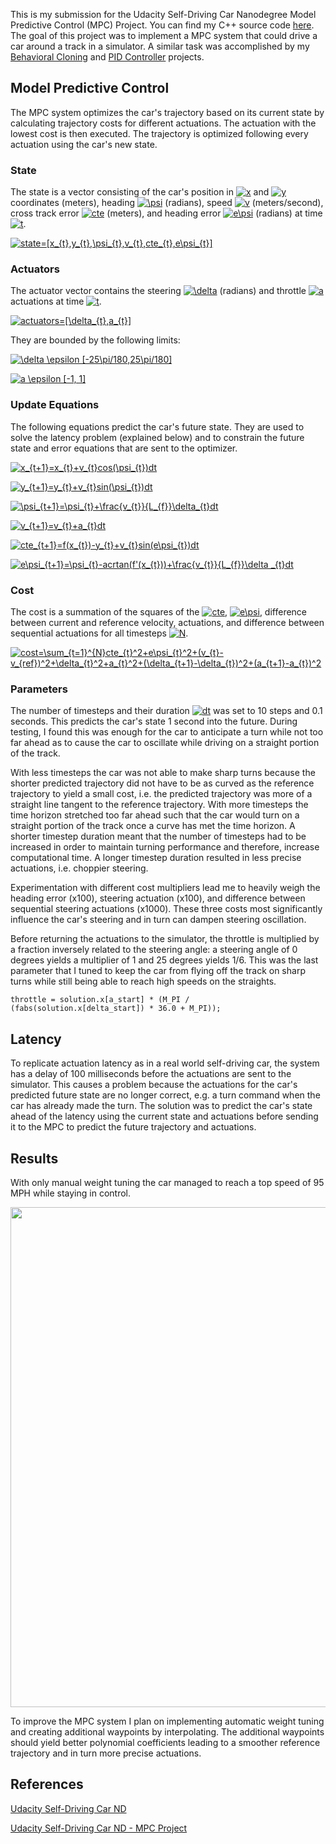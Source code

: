 This is my submission for the Udacity Self-Driving Car Nanodegree Model Predictive Control (MPC) Project. You can find my C++ source code [here](https://github.com/pszczesnowicz/SDCND-P10-MPC/tree/master/src). The goal of this project was to implement a MPC system that could drive a car around a track in a simulator. A similar task was accomplished by my [Behavioral Cloning](https://github.com/pszczesnowicz/SDCND-P3-BehavioralCloning) and [PID Controller](https://github.com/pszczesnowicz/SDCND-P9-PIDController) projects.

## Model Predictive Control

The MPC system optimizes the car's trajectory based on its current state by calculating trajectory costs for different actuations. The actuation with the lowest cost is then executed. The trajectory is optimized following every actuation using the car's new state.

### State

The state is a vector consisting of the car's position in <a href="https://www.codecogs.com/eqnedit.php?latex=x" target="_blank"><img src="https://latex.codecogs.com/gif.latex?x" title="x" /></a> and <a href="https://www.codecogs.com/eqnedit.php?latex=y" target="_blank"><img src="https://latex.codecogs.com/gif.latex?y" title="y" /></a> coordinates (meters), heading <a href="https://www.codecogs.com/eqnedit.php?latex=\psi" target="_blank"><img src="https://latex.codecogs.com/gif.latex?\psi" title="\psi" /></a> (radians), speed <a href="https://www.codecogs.com/eqnedit.php?latex=v" target="_blank"><img src="https://latex.codecogs.com/gif.latex?v" title="v" /></a> (meters/second), cross track error <a href="https://www.codecogs.com/eqnedit.php?latex=cte" target="_blank"><img src="https://latex.codecogs.com/gif.latex?cte" title="cte" /></a> (meters), and heading error <a href="https://www.codecogs.com/eqnedit.php?latex=e\psi" target="_blank"><img src="https://latex.codecogs.com/gif.latex?e\psi" title="e\psi" /></a> (radians) at time <a href="https://www.codecogs.com/eqnedit.php?latex=t" target="_blank"><img src="https://latex.codecogs.com/gif.latex?t" title="t" /></a>.

<a href="https://www.codecogs.com/eqnedit.php?latex=state=[x_{t},y_{t},\psi_{t},v_{t},cte_{t},e\psi_{t}]" target="_blank"><img src="https://latex.codecogs.com/gif.latex?state=[x_{t},y_{t},\psi_{t},v_{t},cte_{t},e\psi_{t}]" title="state=[x_{t},y_{t},\psi_{t},v_{t},cte_{t},e\psi_{t}]" /></a>

### Actuators

The actuator vector contains the steering <a href="https://www.codecogs.com/eqnedit.php?latex=\delta" target="_blank"><img src="https://latex.codecogs.com/gif.latex?\delta" title="\delta" /></a> (radians) and throttle <a href="https://www.codecogs.com/eqnedit.php?latex=a" target="_blank"><img src="https://latex.codecogs.com/gif.latex?a" title="a" /></a> actuations at time <a href="https://www.codecogs.com/eqnedit.php?latex=t" target="_blank"><img src="https://latex.codecogs.com/gif.latex?t" title="t" /></a>.

<a href="https://www.codecogs.com/eqnedit.php?latex=actuators=[\delta_{t},a_{t}]" target="_blank"><img src="https://latex.codecogs.com/gif.latex?actuators=[\delta_{t},a_{t}]" title="actuators=[\delta_{t},a_{t}]" /></a>

They are bounded by the following limits:

<a href="https://www.codecogs.com/eqnedit.php?latex=\delta&space;\epsilon&space;[-25\pi/180,25\pi/180]" target="_blank"><img src="https://latex.codecogs.com/gif.latex?\delta&space;\epsilon&space;[-25\pi/180,25\pi/180]" title="\delta \epsilon [-25\pi/180,25\pi/180]" /></a>

<a href="https://www.codecogs.com/eqnedit.php?latex=a&space;\epsilon&space;[-1,&space;1]" target="_blank"><img src="https://latex.codecogs.com/gif.latex?a&space;\epsilon&space;[-1,&space;1]" title="a \epsilon [-1, 1]" /></a>

### Update Equations

The following equations predict the car's future state. They are used to solve the latency problem (explained below) and to constrain the future state and error equations that are sent to the optimizer.

<a href="https://www.codecogs.com/eqnedit.php?latex=x_{t&plus;1}=x_{t}&plus;v_{t}cos(\psi_{t})dt" target="_blank"><img src="https://latex.codecogs.com/gif.latex?x_{t&plus;1}=x_{t}&plus;v_{t}cos(\psi_{t})dt" title="x_{t+1}=x_{t}+v_{t}cos(\psi_{t})dt" /></a>

<a href="https://www.codecogs.com/eqnedit.php?latex=y_{t&plus;1}=y_{t}&plus;v_{t}sin(\psi_{t})dt" target="_blank"><img src="https://latex.codecogs.com/gif.latex?y_{t&plus;1}=y_{t}&plus;v_{t}sin(\psi_{t})dt" title="y_{t+1}=y_{t}+v_{t}sin(\psi_{t})dt" /></a>

<a href="https://www.codecogs.com/eqnedit.php?latex=\psi_{t&plus;1}=\psi_{t}&plus;\frac{v_{t}}{L_{f}}\delta_{t}dt" target="_blank"><img src="https://latex.codecogs.com/gif.latex?\psi_{t&plus;1}=\psi_{t}&plus;\frac{v_{t}}{L_{f}}\delta_{t}dt" title="\psi_{t+1}=\psi_{t}+\frac{v_{t}}{L_{f}}\delta_{t}dt" /></a>

<a href="https://www.codecogs.com/eqnedit.php?latex=v_{t&plus;1}=v_{t}&plus;a_{t}dt" target="_blank"><img src="https://latex.codecogs.com/gif.latex?v_{t&plus;1}=v_{t}&plus;a_{t}dt" title="v_{t+1}=v_{t}+a_{t}dt" /></a>

<a href="https://www.codecogs.com/eqnedit.php?latex=cte_{t&plus;1}=f(x_{t})-y_{t}&plus;v_{t}sin(e\psi_{t})dt" target="_blank"><img src="https://latex.codecogs.com/gif.latex?cte_{t&plus;1}=f(x_{t})-y_{t}&plus;v_{t}sin(e\psi_{t})dt" title="cte_{t+1}=f(x_{t})-y_{t}+v_{t}sin(e\psi_{t})dt" /></a>

<a href="https://www.codecogs.com/eqnedit.php?latex=e\psi_{t&plus;1}=\psi_{t}-acrtan(f'(x_{t}))&plus;\frac{v_{t}}{L_{f}}\delta&space;_{t}dt" target="_blank"><img src="https://latex.codecogs.com/gif.latex?e\psi_{t&plus;1}=\psi_{t}-acrtan(f'(x_{t}))&plus;\frac{v_{t}}{L_{f}}\delta&space;_{t}dt" title="e\psi_{t+1}=\psi_{t}-acrtan(f'(x_{t}))+\frac{v_{t}}{L_{f}}\delta _{t}dt" /></a>

### Cost

The cost is a summation of the squares of the <a href="https://www.codecogs.com/eqnedit.php?latex=cte" target="_blank"><img src="https://latex.codecogs.com/gif.latex?cte" title="cte" /></a>, <a href="https://www.codecogs.com/eqnedit.php?latex=e\psi" target="_blank"><img src="https://latex.codecogs.com/gif.latex?e\psi" title="e\psi" /></a>, difference between current and reference velocity, actuations, and difference between sequential actuations for all timesteps <a href="https://www.codecogs.com/eqnedit.php?latex=N" target="_blank"><img src="https://latex.codecogs.com/gif.latex?N" title="N" /></a>.

<a href="https://www.codecogs.com/eqnedit.php?latex=cost=\sum_{t=1}^{N}cte_{t}^2&plus;e\psi_{t}^2&plus;(v_{t}-v_{ref})^2&plus;\delta_{t}^2&plus;a_{t}^2&plus;(\delta_{t&plus;1}-\delta_{t})^2&plus;(a_{t&plus;1}-a_{t})^2" target="_blank"><img src="https://latex.codecogs.com/gif.latex?cost=\sum_{t=1}^{N}cte_{t}^2&plus;e\psi_{t}^2&plus;(v_{t}-v_{ref})^2&plus;\delta_{t}^2&plus;a_{t}^2&plus;(\delta_{t&plus;1}-\delta_{t})^2&plus;(a_{t&plus;1}-a_{t})^2" title="cost=\sum_{t=1}^{N}cte_{t}^2+e\psi_{t}^2+(v_{t}-v_{ref})^2+\delta_{t}^2+a_{t}^2+(\delta_{t+1}-\delta_{t})^2+(a_{t+1}-a_{t})^2" /></a>

### Parameters

The number of timesteps and their duration <a href="https://www.codecogs.com/eqnedit.php?latex=dt" target="_blank"><img src="https://latex.codecogs.com/gif.latex?dt" title="dt" /></a> was set to 10 steps and 0.1 seconds. This predicts the car's state 1 second into the future. During testing, I found this was enough for the car to anticipate a turn while not too far ahead as to cause the car to oscillate while driving on a straight portion of the track.

With less timesteps the car was not able to make sharp turns because the shorter predicted trajectory did not have to be as curved as the reference trajectory to yield a small cost, i.e. the predicted trajectory was more of a straight line tangent to the reference trajectory. With more timesteps the time horizon stretched too far ahead such that the car would turn on a straight portion of the track once a curve has met the time horizon. A shorter timestep duration meant that the number of timesteps had to be increased in order to maintain turning performance and therefore, increase computational time. A longer timestep duration resulted in less precise actuations, i.e. choppier steering.

Experimentation with different cost multipliers lead me to heavily weigh the heading error (x100), steering actuation (x100), and difference between sequential steering actuations (x1000). These three costs most significantly influence the car's steering and in turn can dampen steering oscillation.

Before returning the actuations to the simulator, the throttle is multiplied by a fraction inversely related to the steering angle: a steering angle of 0 degrees yields a multiplier of 1 and 25 degrees yields 1/6. This was the last parameter that I tuned to keep the car from flying off the track on sharp turns while still being able to reach high speeds on the straights.

`throttle = solution.x[a_start] * (M_PI / (fabs(solution.x[delta_start]) * 36.0 + M_PI));`

## Latency

To replicate actuation latency as in a real world self-driving car, the system has a delay of 100 milliseconds before the actuations are sent to the simulator. This causes a problem because the actuations for the car's predicted future state are no longer correct, e.g. a turn command when the car has already made the turn. The solution was to predict the car's state ahead of the latency using the current state and actuations before sending it to the MPC to predict the future trajectory and actuations.

## Results

With only manual weight tuning the car managed to reach a top speed of 95 MPH while staying in control.

[<img src="https://raw.githubusercontent.com/pszczesnowicz/SDCND-P10-MPC/master/readme_images/mpc.jpg" width="800">](https://www.youtube.com/watch?v=SCNWJEqh2Y4&feature=youtu.be "Click to watch")

To improve the MPC system I plan on implementing automatic weight tuning and creating additional waypoints by interpolating. The additional waypoints should yield better polynomial coefficients leading to a smoother reference trajectory and in turn more precise actuations.

## References

[Udacity Self-Driving Car ND](http://www.udacity.com/drive)

[Udacity Self-Driving Car ND - MPC Project](https://github.com/udacity/CarND-MPC-Project)
